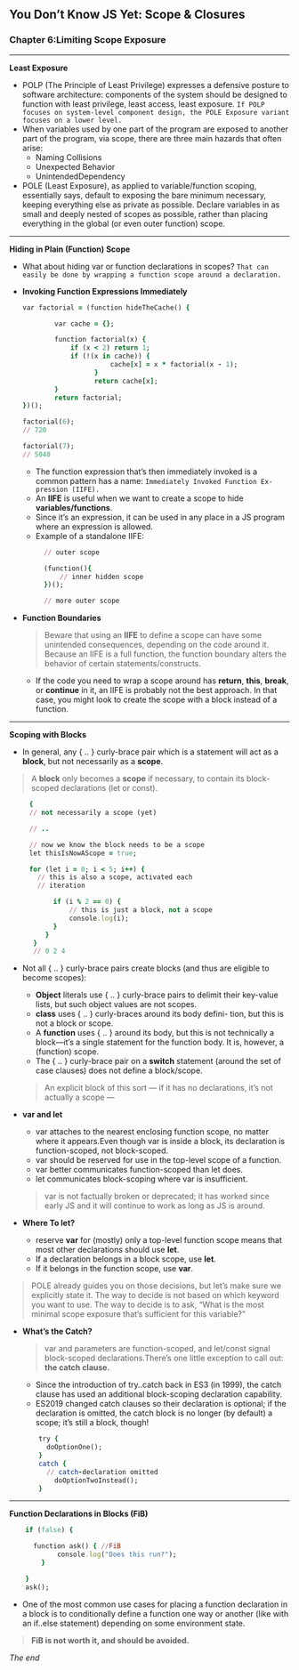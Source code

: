 ## You Don’t Know JS Yet: Scope & Closures

### Chapter 6:Limiting Scope Exposure 

***
  
  **Least Exposure**
  - POLP (The Principle of Least Privilege) expresses a defensive posture to software architecture: components of the system should be designed to function with least privilege, least access, least exposure.
  `If POLP focuses on system-level component design, the POLE Exposure variant focuses on a lower level.`
  - When variables used by one part of the program are exposed to another part of the program, via scope, there are three main hazards that often arise:
    - Naming Collisions
    - Unexpected Behavior
    - UnintendedDependency
  - POLE (Least Exposure), as applied to variable/function scoping, essentially says, default to exposing the bare minimum necessary, keeping everything else as private as possible. Declare variables in as small and deeply nested of scopes as possible, rather than placing everything in the global (or even outer function) scope.
  

***

  **Hiding in Plain (Function) Scope**
  - What about hiding var or function declarations in scopes? `That can easily be done by wrapping a function scope around a declaration.`

- **Invoking Function Expressions Immediately**
    ```ruby
    var factorial = (function hideTheCache() { 

            var cache = {};

            function factorial(x) { 
                if (x < 2) return 1;
                if (!(x in cache)) {
                          cache[x] = x * factorial(x - 1);
                      }
                      return cache[x]; 
            }
            return factorial; 
    })();

    factorial(6);
    // 720 

    factorial(7);
    // 5040
    ``` 
    - The function expression that’s then immediately invoked is a common pattern has a name: `Immediately Invoked Function Ex- pression (IIFE).`
    - An **IIFE** is useful when we want to create a scope to hide **variables/functions**. 
    - Since it’s an expression, it can be used in any place in a JS program where an expression is allowed.
    - Example of a standalone IIFE:
      ```ruby
        // outer scope

        (function(){
            // inner hidden scope
        })();

        // more outer scope
      ```
 - **Function Boundaries**
    > Beware that using an **IIFE** to define a scope can have some unintended consequences, depending on the code around it. Because an IIFE is a full function, the function boundary alters the behavior of certain statements/constructs.
    - If the code you need to wrap a scope around has **return**, **this**, **break**, or **continue** in it, an IIFE is probably not the best approach. In that case, you might look to create the scope with a block instead of a function.
***

  **Scoping with Blocks**

  - In general, any { .. } curly-brace pair which is a statement will act as a **block**, but not necessarily as a **scope**.
  > A **block** only becomes a **scope** if necessary, to contain its block-scoped declarations (let or const).
   ```ruby
        {
        // not necessarily a scope (yet)

        // ..

        // now we know the block needs to be a scope
        let thisIsNowAScope = true;

        for (let i = 0; i < 5; i++) {
          // this is also a scope, activated each
          // iteration

              if (i % 2 == 0) {
                  // this is just a block, not a scope 
                  console.log(i);
              } 
            }
         }
         // 0 2 4
   ```
- Not all { .. } curly-brace pairs create blocks (and thus are eligible to become scopes):
    - **Object** literals use { .. } curly-brace pairs to delimit their key-value lists, but such object values are not scopes. 
    - **class** uses { .. } curly-braces around its body defini- tion, but this is not a block or scope.
    - A **function** uses { .. } around its body, but this is not technically a block—it’s a single statement for the function body. It is, however, a (function) scope.
    - The { .. } curly-brace pair on a **switch** statement (around the set of case clauses) does not define a block/scope.
  >An explicit block of this sort — if it has no declarations, it’s not actually a scope —
- **var and let**
   - var attaches to the nearest enclosing function scope, no matter where it appears.Even though var is inside a block, its declaration is function-scoped, not block-scoped.
   - var should be reserved for use in the top-level scope of a function.
   - var better communicates function-scoped than let does.
   - let communicates block-scoping where var is insufficient.
  > var is not factually broken or deprecated; it has worked since early JS and it will continue to work as long as JS is around.

- **Where To let?**
   - reserve **var** for (mostly) only a top-level function scope means that most other declarations should use **let**.
   - If a declaration belongs in a block scope, use **let**. 
   - If it belongs in the function scope, use **var**.
> POLE already guides you on those decisions, but let’s make sure we explicitly state it. The way to decide is not based on which keyword you want to use. The way to decide is to ask, “What is the most minimal scope exposure that’s sufficient for this variable?”

- **What’s the Catch?**
  > var and parameters are function-scoped, and let/const signal block-scoped declarations.There’s one little exception to call out: **the catch clause.**
  - Since the introduction of try..catch back in ES3 (in 1999), the catch clause has used an additional block-scoping declaration capability.
  - ES2019 changed catch clauses so their declaration is optional; if the declaration is omitted, the catch block is no longer (by default) a scope; it’s still a block, though!
  ```ruby
      try { 
        doOptionOne();
      }
      catch { 
        // catch-declaration omitted
          doOptionTwoInstead();
      }
  ```

***

  **Function Declarations in Blocks (FiB)**

  ```ruby
      if (false) { 

        function ask() { //FiB
              console.log("Does this run?");
          }

      } 
      ask();
  ```
- One of the most common use cases for placing a function declaration in a block is to conditionally define a function one way or another (like with an if..else statement) depending on some environment state. 
>**FiB is not worth it, and should be avoided.**

_The end_

 
